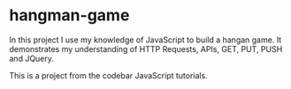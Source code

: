 # hangman-game

In this project I use my knowledge of JavaScript to build a hangan game.
It demonstrates my understanding of HTTP Requests, APIs, GET, PUT, PUSH and JQuery.

This is a project from the codebar JavaScript tutorials.
